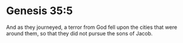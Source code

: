 # Genesis 35:5

And as they journeyed, a terror from God fell upon the cities that were around them, so that they did not pursue the sons of Jacob.
